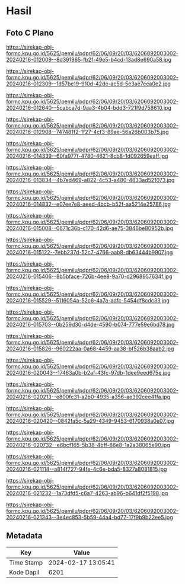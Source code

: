 # Hasil

## Foto C Plano

https://sirekap-obj-formc.kpu.go.id/5625/pemilu/pdpr/62/06/09/20/03/6206092003002-20240216-012009--8d391965-fb2f-49e5-b4cd-13ad8e690a58.jpg

https://sirekap-obj-formc.kpu.go.id/5625/pemilu/pdpr/62/06/09/20/03/6206092003002-20240216-012309--1d57be19-910d-42de-ac5d-5e3ae7eea0e2.jpg

https://sirekap-obj-formc.kpu.go.id/5625/pemilu/pdpr/62/06/09/20/03/6206092003002-20240216-012640--5cabca7d-9aa3-4b04-bdd3-721f9d758610.jpg

https://sirekap-obj-formc.kpu.go.id/5625/pemilu/pdpr/62/06/09/20/03/6206092003002-20240216-012908--747481f2-1f27-4cf3-89ae-56a26b003b75.jpg

https://sirekap-obj-formc.kpu.go.id/5625/pemilu/pdpr/62/06/09/20/03/6206092003002-20240216-014339--60fa977f-4780-4621-8cb8-1d092659eaff.jpg

https://sirekap-obj-formc.kpu.go.id/5625/pemilu/pdpr/62/06/09/20/03/6206092003002-20240216-013834--4b7ed469-a822-4c53-a480-4833ad521073.jpg

https://sirekap-obj-formc.kpu.go.id/5625/pemilu/pdpr/62/06/09/20/03/6206092003002-20240216-014832--e07ee7e8-aeed-4bcb-b52f-aa5214e25786.jpg

https://sirekap-obj-formc.kpu.go.id/5625/pemilu/pdpr/62/06/09/20/03/6206092003002-20240216-015008--0671c36b-c170-42d6-ae75-3846be80952b.jpg

https://sirekap-obj-formc.kpu.go.id/5625/pemilu/pdpr/62/06/09/20/03/6206092003002-20240216-015122--7ebb237d-52c7-4766-aab8-db63444b9907.jpg

https://sirekap-obj-formc.kpu.go.id/5625/pemilu/pdpr/62/06/09/20/03/6206092003002-20240216-015406--8b5bface-726b-4ee8-9a70-d2968957634f.jpg

https://sirekap-obj-formc.kpu.go.id/5625/pemilu/pdpr/62/06/09/20/03/6206092003002-20240216-015529--5116054a-52c6-4a7a-adfc-5454df8cdc33.jpg

https://sirekap-obj-formc.kpu.go.id/5625/pemilu/pdpr/62/06/09/20/03/6206092003002-20240216-015703--0b259d30-d4de-4590-b074-777e59e6bd78.jpg

https://sirekap-obj-formc.kpu.go.id/5625/pemilu/pdpr/62/06/09/20/03/6206092003002-20240216-015826--960222aa-0a68-4459-aa38-bf526b38aab2.jpg

https://sirekap-obj-formc.kpu.go.id/5625/pemilu/pdpr/62/06/09/20/03/6206092003002-20240216-020043--17463a0b-b2af-43fc-97db-1dee9eed675e.jpg

https://sirekap-obj-formc.kpu.go.id/5625/pemilu/pdpr/62/06/09/20/03/6206092003002-20240216-020213--e800fc31-a2b0-4935-a356-ae392cee41fa.jpg

https://sirekap-obj-formc.kpu.go.id/5625/pemilu/pdpr/62/06/09/20/03/6206092003002-20240216-020420--0842fa5c-5a29-4349-9453-6170938a0e07.jpg

https://sirekap-obj-formc.kpu.go.id/5625/pemilu/pdpr/62/06/09/20/03/6206092003002-20240216-020732--e6bcf165-5b38-4bff-86e8-1a2a38065e90.jpg

https://sirekap-obj-formc.kpu.go.id/5625/pemilu/pdpr/62/06/09/20/03/6206092003002-20240216-021114--a814f727-94fe-4c6e-bda5-8327a8081815.jpg

https://sirekap-obj-formc.kpu.go.id/5625/pemilu/pdpr/62/06/09/20/03/6206092003002-20240216-021232--1a73dfd5-c6a7-4263-ab96-b641df2f5198.jpg

https://sirekap-obj-formc.kpu.go.id/5625/pemilu/pdpr/62/06/09/20/03/6206092003002-20240216-021343--3e4ec853-5b59-44a4-bd77-17f9b9b22ee5.jpg


## Metadata

| Key        | Value               |
| ---------- | ------------------- |
| Time Stamp | 2024-02-17 13:05:41 |
| Kode Dapil | 6201                |



